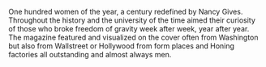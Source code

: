 One hundred women of the year, a century redefined by Nancy Gives.
Throughout the history and the university of the time aimed their curiosity of those who broke freedom of gravity week after week, year after year. The magazine featured and visualized on the cover often from Washington but also from Wallstreet or Hollywood from form places and Honing factories all outstanding and almost always men.
